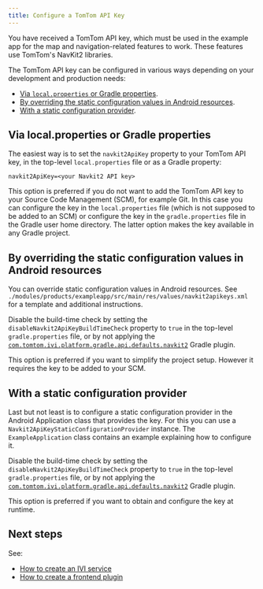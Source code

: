 ```yaml
---
title: Configure a TomTom API Key
---
```


You have received a TomTom API key, which must be used in the example app for the map and
navigation-related features to work. These features use TomTom's NavKit2 libraries.

The TomTom API key can be configured in various ways depending on your development and production
needs:

- [Via `local.properties` or Gradle properties](#via-localproperties-or-gradle-properties).
- [By overriding the static configuration values in Android resources](#by-overriding-the-static-configuration-values-in-android-resources).
- [With a static configuration provider](#with-a-static-configuration-provider).

## Via local.properties or Gradle properties

The easiest way is to set the `navkit2ApiKey` property to your TomTom API key,
in the top-level `local.properties` file or as a Gradle property:

`navkit2ApiKey=<your Navkit2 API key>`

This option is preferred if you do not want to add the TomTom API key to your Source Code Management
(SCM), for example Git. In this case you can configure the key in the `local.properties` file (which
is not supposed to be added to an SCM) or configure the key in the `gradle.properties` file in the
Gradle user home directory. The latter option makes the key available in any Gradle project.

## By overriding the static configuration values in Android resources

You can override static configuration values in Android resources. See
`./modules/products/exampleapp/src/main/res/values/navkit2apikeys.xml` for a template and additional
instructions.

Disable the build-time check by setting the `disableNavkit2ApiKeyBuildTimeCheck` property to `true`
in the top-level `gradle.properties` file, or by not applying the
[`com.tomtom.ivi.platform.gradle.api.defaults.navkit2`](TTIVI_INDIGO_GRADLEPLUGINS_API) Gradle 
plugin.

This option is preferred if you want to simplify the project setup. However it requires the key to
be added to your SCM.

## With a static configuration provider

Last but not least is to configure a static configuration provider in the Android Application class
that provides the key. For this you can use a `Navkit2ApiKeyStaticConfigurationProvider` instance.
The `ExampleApplication` class contains an example explaining how to configure it.

Disable the build-time check by setting the `disableNavkit2ApiKeyBuildTimeCheck` property to `true`
in the top-level `gradle.properties` file, or by not applying the
[`com.tomtom.ivi.platform.gradle.api.defaults.navkit2`](TTIVI_INDIGO_GRADLEPLUGINS_API) Gradle 
plugin.

This option is preferred if you want to obtain and configure the key at runtime.

## Next steps

See:

- [How to create an IVI service](/tomtom-indigo/documentation/tutorials-and-examples/basics/create-an-ivi-service)
- [How to create a frontend plugin](/tomtom-indigo/documentation/tutorials-and-examples/basics/create-a-frontend-plugin)

